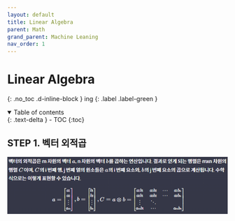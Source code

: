 ```yaml
---
layout: default
title: Linear Algebra
parent: Math
grand_parent: Machine Leaning
nav_order: 1
---
```


# Linear Algebra
{: .no_toc .d-inline-block }
ing
{: .label .label-green }
<details open markdown="block">
  <summary>
    Table of contents
  </summary>
  {: .text-delta }
- TOC
{:toc}
</details>

<!------------------------------------ STEP ------------------------------------>
## STEP 1. 벡터 외적곱

![image-20230425122402066](./../../../images/menu6-sub9-sub2-algebra/image-20230425122402066.png)